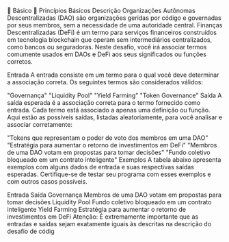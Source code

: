  Básico
 Princípios Básicos
Descrição
Organizações Autônomas Descentralizadas (DAO) são organizações geridas por código e governadas por seus membros, sem a necessidade de uma autoridade central. Finanças Descentralizadas (DeFi) é um termo para serviços financeiros construídos em tecnologia blockchain que operam sem intermediários centralizados, como bancos ou seguradoras. Neste desafio, você irá associar termos comumente usados em DAOs e DeFi aos seus significados ou funções corretos.

Entrada
A entrada consiste em um termo para o qual você deve determinar a associação correta. Os seguintes termos são considerados válidos:

"Governança"
"Liquidity Pool"
"Yield Farming"
"Token Governance"
Saída
A saída esperada é a associação correta para o termo fornecido como entrada. Cada termo está associado a apenas uma definição ou função. Aqui estão as possíveis saídas, listadas aleatoriamente, para você analisar e associar corretamente:

"Tokens que representam o poder de voto dos membros em uma DAO"
"Estratégia para aumentar o retorno de investimentos em DeFi"
"Membros de uma DAO votam em propostas para tomar decisões"
"Fundo coletivo bloqueado em um contrato inteligente"
Exemplos
A tabela abaixo apresenta exemplos com alguns dados de entrada e suas respectivas saídas esperadas. Certifique-se de testar seu programa com esses exemplos e com outros casos possíveis.

Entrada	Saída
Governança	Membros de uma DAO votam em propostas para tomar decisões
Liquidity Pool	Fundo coletivo bloqueado em um contrato inteligente
Yield Farming	Estratégia para aumentar o retorno de investimentos em DeFi
Atenção: É extremamente importante que as entradas e saídas sejam exatamente iguais às descritas na descrição do desafio de códig